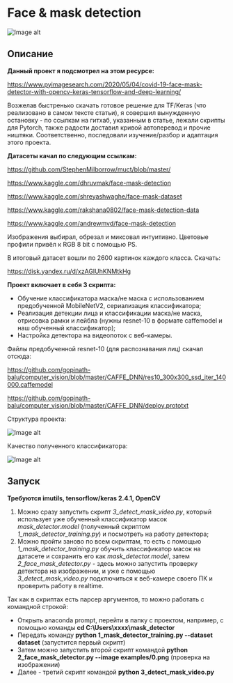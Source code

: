 # Face & mask detection

![Image alt](https://github.com/artchere/mask_detector/blob/main/test_animation.gif)


## Описание

__Данный проект я подсмотрел на этом ресурсе:__

https://www.pyimagesearch.com/2020/05/04/covid-19-face-mask-detector-with-opencv-keras-tensorflow-and-deep-learning/

Возжелав быстренько скачать готовое решение для TF/Keras (что реализовано в самом тексте статьи),
я совершил вынужденную остановку - по ссылкам на гитхаб, указанным в статье, лежали скрипты для Pytorch,
также радости доставил кривой автоперевод и прочие ништяки.
Соответственно, последовали изучение/разбор и адаптация этого проекта.

__Датасеты качал по следующим ссылкам:__

https://github.com/StephenMilborrow/muct/blob/master/

https://www.kaggle.com/dhruvmak/face-mask-detection

https://www.kaggle.com/shreyashwaghe/face-mask-dataset

https://www.kaggle.com/rakshana0802/face-mask-detection-data

https://www.kaggle.com/andrewmvd/face-mask-detection

Изображения выбирал, обрезал и миксовал интуитивно.
Цветовые профили привёл к RGB 8 bit с помощью PS.

В итоговый датасет вошли по 2600 картинок каждого класса. Скачать:

https://disk.yandex.ru/d/xzAGIUhKNMtkHg

__Проект включает в себя 3 скрипта:__
- Обучение классификатора маска/не маска с использованием предобученной MobileNetV2, сериализация классификатора;
- Реализация детекции лица и классификации маска/не маска, отрисовка рамки и лейбла (нужны resnet-10 в формате caffemodel и наш обученный классификатор);
- Настройка детектора на видеопоток с веб-камеры.

Файлы предобученной resnet-10 (для распознавания лиц) скачал отсюда:

https://github.com/gopinath-balu/computer_vision/blob/master/CAFFE_DNN/res10_300x300_ssd_iter_140000.caffemodel

https://github.com/gopinath-balu/computer_vision/blob/master/CAFFE_DNN/deploy.prototxt

Структура проекта:

![Image alt](https://github.com/artchere/mask_detector/blob/main/tree.png)

Качество полученного классификатора:

![Image alt](https://github.com/artchere/mask_detector/blob/main/report.png)

## Запуск
__Требуются imutils, tensorflow/keras 2.4.1, OpenCV__

1. Можно сразу запустить скрипт _3_detect_mask_video.py_, который использует уже обученный классификатор масок _mask_detector.model_ (полученный скриптом _1_mask_detector_training.py_) и посмотреть на работу детектора;
2. Можно пройти заново по всем скриптам, то есть с помощью _1_mask_detector_training.py_ обучить классификатор масок на датасете и сохранить его как _mask_detector.model_,
затем _2_face_mask_detector.py_ - здесь можно запустить проверку детектора на изображении, и уже с помощью _3_detect_mask_video.py_ подключиться к веб-камере своего ПК и проверить работу в realtime.

Так как в скриптах есть парсер аргументов, то можно работать с командной строкой:
- Открыть anaconda prompt, перейти в папку с проектом, например, с помощью команды __cd C:\Users\xxxx\mask_detector__
- Передать команду __python 1_mask_detector_training.py --dataset dataset__ (запустится первый скрипт)
- Затем можно запустить второй скрипт командой __python 2_face_mask_detector.py --image examples/0.png__ (проверка на изображении)
- Далее - третий скрипт командой __python 3_detect_mask_video.py__
